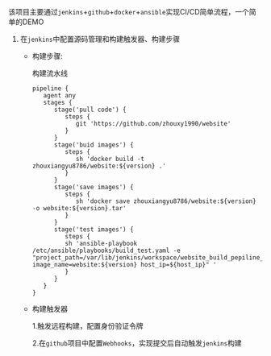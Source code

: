 该项目主要通过`jenkins`+`github`+`docker`+`ansible`实现CI/CD简单流程，一个简单的DEMO

1. 在`jenkins`中配置源码管理和构建触发器、构建步骤

   - 构建步骤:

     构建流水线

     ```
     pipeline {
        agent any
        stages {
           stage('pull code') {
              steps {
                 git 'https://github.com/zhouxy1990/website'
              }
           }
           stage('buid images') {
              steps {
                 sh 'docker build -t zhouxiangyu8786/website:${version} .'
              }
           }
           stage('save images') {
              steps {
                 sh 'docker save zhouxiangyu8786/website:${version} -o website:${version}.tar'
              }
           }
           stage('test images') {
              steps {
              sh 'ansible-playbook /etc/ansible/playbooks/build_test.yaml -e "project_path=/var/lib/jenkins/workspace/website_build_pepiline_test/website:${version}.tar image_name=website:${version} host_ip=${host_ip}" '
              }
           }
        }
     }
     ```

   - 构建触发器

     1.触发远程构建，配置身份验证令牌

     2.在`github`项目中配置`Webhooks`，实现提交后自动触发`jenkins`构建


